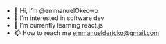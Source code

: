 - 👋 Hi, I’m @emmanuelOkeowo
- 👀 I’m interested in software dev
- 🌱 I’m currently learning react.js
- 📫 How to reach me emmanueldericko@gmail.com

<!---
emmanuelOkeowo/emmanuelOkeowo is a ✨ special ✨ repository because its `README.md` (this file) appears on your GitHub profile.
You can click the Preview link to take a look at your changes.
--->
